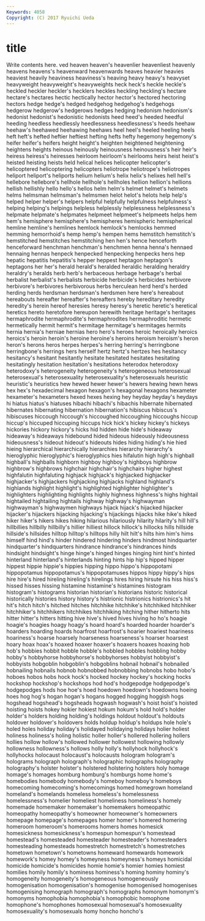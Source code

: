 ```yaml
---
Keywords: 4058 
Copyright: (C) 2017 Ryuichi Ueda
---
```


# title

Write contents here.
ved heaven heaven's heavenlier heavenliest
heavenly heavens heavens's heavenward heavenwards heaves heavier heavies heaviest heavily
heaviness heaviness's heaving heavy heavy's heavyset heavyweight heavyweight's heavyweights heck
heck's heckle heckle's heckled heckler heckler's hecklers heckles heckling heckling's
hectare hectare's hectares hectic hectically hector hector's hectored hectoring hectors
hedge hedge's hedged hedgehog hedgehog's hedgehogs hedgerow hedgerow's hedgerows hedges
hedging hedonism hedonism's hedonist hedonist's hedonistic hedonists heed heed's heeded
heedful heeding heedless heedlessly heedlessness heedlessness's heeds heehaw heehaw's heehawed
heehawing heehaws heel heel's heeled heeling heels heft heft's hefted
heftier heftiest hefting hefts hefty hegemony hegemony's heifer heifer's heifers
height height's heighten heightened heightening heightens heights heinous heinously heinousness
heinousness's heir heir's heiress heiress's heiresses heirloom heirloom's heirlooms heirs
heist heist's heisted heisting heists held helical helices helicopter helicopter's
helicoptered helicoptering helicopters heliotrope heliotrope's heliotropes heliport heliport's heliports helium
helium's helix helix's helixes hell hell's hellebore hellebore's hellhole hellhole's
hellholes hellion hellion's hellions hellish hellishly hello hello's hellos helm
helm's helmet helmet's helmets helms helmsman helmsman's helmsmen helot helot's
helots help help's helped helper helper's helpers helpful helpfully helpfulness
helpfulness's helping helping's helpings helpless helplessly helplessness helplessness's helpmate helpmate's
helpmates helpmeet helpmeet's helpmeets helps hem hem's hemisphere hemisphere's hemispheres
hemispheric hemispherical hemline hemline's hemlines hemlock hemlock's hemlocks hemmed hemming
hemorrhoid's hemp hemp's hempen hems hemstitch hemstitch's hemstitched hemstitches hemstitching
hen hen's hence henceforth henceforward henchman henchman's henchmen henna henna's
hennaed hennaing hennas henpeck henpecked henpecking henpecks hens hep hepatic
hepatitis hepatitis's hepper heppest heptagon heptagon's heptagons her her's herald
herald's heralded heraldic heralding heraldry heraldry's heralds herb herb's herbaceous
herbage herbage's herbal herbalist herbalist's herbalists herbicide herbicide's herbicides herbivore
herbivore's herbivores herbivorous herbs herculean herd herd's herded herding herds
herdsman herdsman's herdsmen here here's hereabout hereabouts hereafter hereafter's hereafters
hereby hereditary heredity heredity's herein hereof heresies heresy heresy's heretic
heretic's heretical heretics hereto heretofore hereupon herewith heritage heritage's heritages
hermaphrodite hermaphrodite's hermaphrodites hermaphroditic hermetic hermetically hermit hermit's hermitage hermitage's
hermitages hermits hernia hernia's herniae hernias hero hero's heroes heroic
heroically heroics heroics's heroin heroin's heroine heroine's heroins heroism heroism's
heron heron's herons heros herpes herpes's herring herring's herringbone herringbone's
herrings hers herself hertz hertz's hertzes hes hesitancy hesitancy's hesitant
hesitantly hesitate hesitated hesitates hesitating hesitatingly hesitation hesitation's hesitations heterodox
heterodoxy heterodoxy's heterogeneity heterogeneity's heterogeneous heterosexual heterosexual's heterosexuality heterosexuality's heterosexuals
heuristic heuristic's heuristics hew hewed hewer hewer's hewers hewing hewn
hews hex hex's hexadecimal hexagon hexagon's hexagonal hexagons hexameter hexameter's
hexameters hexed hexes hexing hey heyday heyday's heydays hi hiatus
hiatus's hiatuses hibachi hibachi's hibachis hibernate hibernated hibernates hibernating hibernation
hibernation's hibiscus hibiscus's hibiscuses hiccough hiccough's hiccoughed hiccoughing hiccoughs hiccup
hiccup's hiccuped hiccuping hiccups hick hick's hickey hickey's hickeys hickories
hickory hickory's hicks hid hidden hide hide's hideaway hideaway's hideaways
hidebound hided hideous hideously hideousness hideousness's hideout hideout's hideouts hides
hiding hiding's hie hied hieing hierarchical hierarchically hierarchies hierarchy hierarchy's
hieroglyphic hieroglyphic's hieroglyphics hies hifalutin high high's highball highball's highballs
highborn highboy highboy's highboys highbrow highbrow's highbrows highchair highchair's highchairs
higher highest highfalutin highfaluting highjack highjack's highjacked highjacker highjacker's highjackers
highjacking highjacks highland highland's highlands highlight highlight's highlighted highlighter highlighter's
highlighters highlighting highlights highly highness highness's highs hightail hightailed hightailing
hightails highway highway's highwayman highwayman's highwaymen highways hijack hijack's hijacked
hijacker hijacker's hijackers hijacking hijacking's hijackings hijacks hike hike's hiked
hiker hiker's hikers hikes hiking hilarious hilariously hilarity hilarity's hill
hill's hillbillies hillbilly hillbilly's hillier hilliest hillock hillock's hillocks hills
hillside hillside's hillsides hilltop hilltop's hilltops hilly hilt hilt's hilts
him him's hims himself hind hind's hinder hindered hindering hinders
hindmost hindquarter hindquarter's hindquarters hindrance hindrance's hindrances hinds hindsight hindsight's
hinge hinge's hinged hinges hinging hint hint's hinted hinterland hinterland's
hinterlands hinting hints hip hip's hipped hipper hippest hippie hippie's
hippies hipping hippo hippo's hippopotami hippopotamus hippopotamus's hippopotamuses hippos hippy
hippy's hips hire hire's hired hireling hireling's hirelings hires hiring
hirsute his hiss hiss's hissed hisses hissing histamine histamine's histamines
histogram histogram's histograms historian historian's historians historic historical historically histories
history history's histrionic histrionics histrionics's hit hit's hitch hitch's hitched
hitches hitchhike hitchhike's hitchhiked hitchhiker hitchhiker's hitchhikers hitchhikes hitchhiking hitching
hither hitherto hits hitter hitter's hitters hitting hive hive's hived
hives hiving ho ho's hoagie hoagie's hoagies hoagy hoagy's hoard
hoard's hoarded hoarder hoarder's hoarders hoarding hoards hoarfrost hoarfrost's hoarier
hoariest hoariness hoariness's hoarse hoarsely hoarseness hoarseness's hoarser hoarsest hoary
hoax hoax's hoaxed hoaxer hoaxer's hoaxers hoaxes hoaxing hob hob's
hobbies hobbit hobble hobble's hobbled hobbles hobbling hobby hobby's hobbyhorse
hobbyhorse's hobbyhorses hobbyist hobbyist's hobbyists hobgoblin hobgoblin's hobgoblins hobnail hobnail's
hobnailed hobnailing hobnails hobnob hobnobbed hobnobbing hobnobs hobo hobo's hoboes
hobos hobs hock hock's hocked hockey hockey's hocking hocks hockshop
hockshop's hockshops hod hod's hodgepodge hodgepodge's hodgepodges hods hoe hoe's
hoed hoedown hoedown's hoedowns hoeing hoes hog hog's hogan hogan's
hogans hogged hogging hoggish hogs hogshead hogshead's hogsheads hogwash hogwash's
hoist hoist's hoisted hoisting hoists hokey hokier hokiest hokum hokum's
hold hold's holder holder's holders holding holding's holdings holdout holdout's
holdouts holdover holdover's holdovers holds holdup holdup's holdups hole hole's
holed holes holiday holiday's holidayed holidaying holidays holier holiest holiness
holiness's holing holistic holler holler's hollered hollering hollers hollies hollow
hollow's hollowed hollower hollowest hollowing hollowly hollowness hollowness's hollows holly
holly's hollyhock hollyhock's hollyhocks holocaust holocaust's holocausts hologram hologram's holograms
holograph holograph's holographic holographs holography holography's holster holster's holstered holstering
holsters holy homage homage's homages homburg homburg's homburgs home home's
homebodies homebody homebody's homeboy homeboy's homeboys homecoming homecoming's homecomings homed
homegrown homeland homeland's homelands homeless homeless's homelessness homelessness's homelier homeliest
homeliness homeliness's homely homemade homemaker homemaker's homemakers homeopathic homeopathy homeopathy's
homeowner homeowner's homeowners homepage homepage's homepages homer homer's homered homering
homeroom homeroom's homerooms homers homes homesick homesickness homesickness's homespun homespun's
homestead homestead's homesteaded homesteader homesteader's homesteaders homesteading homesteads homestretch homestretch's
homestretches hometown hometown's hometowns homeward homewards homework homework's homey homey's
homeyness homeyness's homeys homicidal homicide homicide's homicides homie homie's homier
homies homiest homilies homily homily's hominess hominess's homing hominy hominy's
homogeneity homogeneity's homogeneous homogeneously homogenisation homogenisation's homogenise homogenised homogenises homogenising
homograph homograph's homographs homonym homonym's homonyms homophobia homophobia's homophobic homophone
homophone's homophones homosexual homosexual's homosexuality homosexuality's homosexuals homy honcho honcho's
